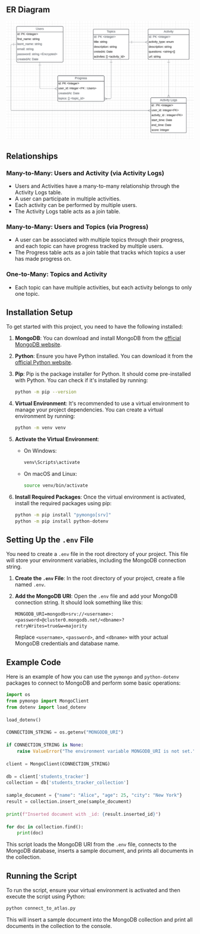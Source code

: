 ## ER Diagram

![ER Diagram](/ER-Diagram.png)

## Relationships

### Many-to-Many: Users and Activity (via Activity Logs)
- Users and Activities have a many-to-many relationship through the Activity Logs table.
- A user can participate in multiple activities.
- Each activity can be performed by multiple users.
- The Activity Logs table acts as a join table.

### Many-to-Many: Users and Topics (via Progress)
- A user can be associated with multiple topics through their progress, and each topic can have progress tracked by multiple users.
- The Progress table acts as a join table that tracks which topics a user has made progress on.

### One-to-Many: Topics and Activity
- Each topic can have multiple activities, but each activity belongs to only one topic.

## Installation Setup

To get started with this project, you need to have the following installed:

1. **MongoDB**: You can download and install MongoDB from the [official MongoDB website](https://www.mongodb.com/try/download/community).

2. **Python**: Ensure you have Python installed. You can download it from the [official Python website](https://www.python.org/downloads/).

3. **Pip**: Pip is the package installer for Python. It should come pre-installed with Python. You can check if it's installed by running:
    ```bash
    python -m pip --version
    ```

4. **Virtual Environment**: It's recommended to use a virtual environment to manage your project dependencies. You can create a virtual environment by running:
    ```bash
    python -m venv venv
    ```

5. **Activate the Virtual Environment**:
    - On Windows:
        ```bash
        venv\Scripts\activate
        ```
    - On macOS and Linux:
        ```bash
        source venv/bin/activate
        ```

6. **Install Required Packages**: Once the virtual environment is activated, install the required packages using pip:
    ```bash
    python -m pip install "pymongo[srv]"
    python -m pip install python-dotenv
    ```

## Setting Up the `.env` File

You need to create a `.env` file in the root directory of your project. This file will store your environment variables, including the MongoDB connection string.

1. **Create the `.env` File**: In the root directory of your project, create a file named `.env`.

2. **Add the MongoDB URI**: Open the `.env` file and add your MongoDB connection string. It should look something like this:
    ```env
    MONGODB_URI=mongodb+srv://<username>:<password>@cluster0.mongodb.net/<dbname>?retryWrites=true&w=majority
    ```

    Replace `<username>`, `<password>`, and `<dbname>` with your actual MongoDB credentials and database name.

## Example Code

Here is an example of how you can use the `pymongo` and `python-dotenv` packages to connect to MongoDB and perform some basic operations:

```python:connect_to_atlas.py
import os
from pymongo import MongoClient
from dotenv import load_dotenv

load_dotenv()

CONNECTION_STRING = os.getenv("MONGODB_URI")

if CONNECTION_STRING is None:
    raise ValueError("The environment variable MONGODB_URI is not set.")

client = MongoClient(CONNECTION_STRING)

db = client['students_tracker']
collection = db['students_tracker_collection']

sample_document = {"name": "Alice", "age": 25, "city": "New York"}
result = collection.insert_one(sample_document)

print(f"Inserted document with _id: {result.inserted_id}")

for doc in collection.find():
    print(doc)
```

This script loads the MongoDB URI from the `.env` file, connects to the MongoDB database, inserts a sample document, and prints all documents in the collection.

## Running the Script

To run the script, ensure your virtual environment is activated and then execute the script using Python:
```bash
python connect_to_atlas.py
```

This will insert a sample document into the MongoDB collection and print all documents in the collection to the console.